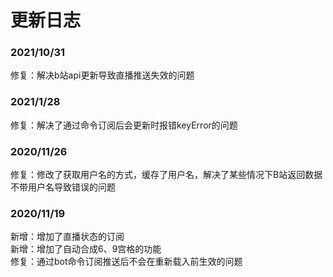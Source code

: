 # 更新日志
### 2021/10/31
修复：解决b站api更新导致直播推送失效的问题
### 2021/1/28
修复：解决了通过命令订阅后会更新时报错keyError的问题
### 2020/11/26   
修复：修改了获取用户名的方式，缓存了用户名，解决了某些情况下B站返回数据不带用户名导致错误的问题   
### 2020/11/19   
新增：增加了直播状态的订阅   
新增：增加了自动合成6、9宫格的功能   
修复：通过bot命令订阅推送后不会在重新载入前生效的问题   
